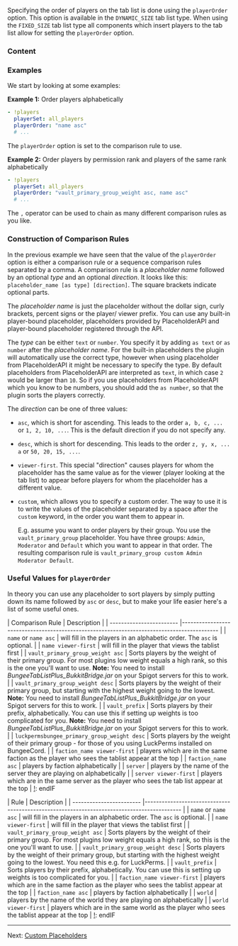 Specifying the order of players on the tab list is done using the `playerOrder` option.
This option is available in the `DYNAMIC_SIZE` tab list type.
When using the `FIXED_SIZE` tab list type all components which insert players to the tab list allow for setting the `playerOrder` option.

### Content
[!]: ToC

### Examples
We start by looking at some examples:

**Example 1:** Order players alphabetically
```yaml
- !players
  playerSet: all_players
  playerOrder: "name asc"
  # ...
```

The `playerOrder` option is set to the comparison rule to use.

**Example 2:** Order players by permission rank and players of the same rank alphabetically
```yaml
- !players
  playerSet: all_players
  playerOrder: "vault_primary_group_weight asc, name asc"
  # ...
```

The `,` operator can be used to chain as many different comparison rules as you like.

### Construction of Comparison Rules

In the previous example we have seen that the value of the `playerOrder` option is either a comparison rule or a sequence comparison rules separated by a comma.
A comparison rule is a _placeholder name_ followed by an optional _type_ and an optional _direction_.
It looks like this: `placeholder_name [as type] [direction]`. The square brackets indicate optional parts.

The _placeholder name_ is just the placeholder without the dollar sign, curly brackets, percent signs or the player/ viewer prefix.
You can use any built-in player-bound placeholder, placeholders provided by PlaceholderAPI and player-bound placeholder registered through the API.

The _type_ can be either `text` or `number`.
You specify it by adding `as text` or `as number` after the _placeholder name_.
For the built-in placeholders the plugin will automatically use the correct type, however when using placeholder from PlaceholderAPI it might be necessary to specify the type.
By default placeholders from PlaceholderAPI are interpreted as `text`, in which case `2` would be larger than `10`.
So if you use placeholders from PlaceholderAPI which you know to be numbers, you should add the `as number`, so that the plugin sorts the players correctly.

The _direction_ can be one of three values:
 * `asc`, which is short for ascending. This leads to the order `a, b, c, ...` or `1, 2, 10, ...`. This is the default direction if you do not specify any.
 * `desc`, which is short for descending. This leads to the order `z, y, x, ... a` or `50, 20, 15, ...`.
 * `viewer-first`. This special "direction" causes players for whom the placeholder has the same value as for the viewer (player looking at the tab list) to appear before players for whom the placeholder has a different value.
 * `custom`, which allows you to specify a custom order. The way to use it is to write the values of the placeholder separated by a space after the `custom` keyword, in the order you want them to appear in.
 
    E.g. assume you want to order players by their group. You use the `vault_primary_group` placeholder. You have three groups: `Admin`, `Moderator` and `Default` which you want to appear in that order. The resulting comparison rule is `vault_primary_group custom Admin Moderator Default`.

### Useful Values for `playerOrder`

In theory you can use any placeholder to sort players by simply putting down its name followed by `asc` or `desc`, but to make your life easier here's a list of some useful ones.

[!]: ifBTLP
| Comparison Rule                     | Description                                                                                |
| ------------------------ |------------------------------------------------------------------------------------------- |
| `name` or `name asc`         | will fill in the players in an alphabetic order. The `asc` is optional.                                            |
| `name viewer-first`               | will fill in the player that views the tablist first                                       |
| `vault_primary_group_weight asc`         | Sorts players by the weight of their primary group. For most plugins low weight equals a high rank, so this is the one you'll want to use. **Note:** You need to install _BungeeTabListPlus_BukkitBridge.jar_ on your Spigot servers for this to work. |
| `vault_primary_group_weight desc` | Sorts players by the weight of their primary group, but starting with the highest weight going to the lowest.  **Note:** You need to install _BungeeTabListPlus_BukkitBridge.jar_ on your Spigot servers for this to work. |
| `vault_prefix`            | Sorts players by their prefix, alphabetically. You can use this if setting up weights is too complicated for you. **Note:** You need to install _BungeeTabListPlus_BukkitBridge.jar_ on your Spigot servers for this to work. |
| `luckpermsbungee_primary_group_weight desc` | Sorts players by the weight of their primary group - for those of you using LuckPerms installed on BungeeCord. |
| `faction_name viewer-first`           | players which are in the same faction as the player who sees the tablist appear at the top |
| `faction_name asc`               | players by faction alphabetically                                                          |
| `server`              | players by the name of the server they are playing on alphabetically                        |
| `server viewer-first`       | players which are in the same server as the player who sees the tab list appear at the top   |
[!]: endIF

[!]: ifATO
| Rule                     | Description                                                                                |
| ------------------------ |------------------------------------------------------------------------------------------- |
| `name` or `name asc`         | will fill in the players in an alphabetic order. The `asc` is optional.                                            |
| `name viewer-first`               | will fill in the player that views the tablist first                                       |
| `vault_primary_group_weight asc`         | Sorts players by the weight of their primary group. For most plugins low weight equals a high rank, so this is the one you'll want to use. |
| `vault_primary_group_weight desc` | Sorts players by the weight of their primary group, but starting with the highest weight going to the lowest. You need this e.g. for LuckPerms. |
| `vault_prefix`            | Sorts players by their prefix, alphabetically. You can use this is setting up weights is too complicated for you. |
| `faction_name viewer-first`           | players which are in the same faction as the player who sees the tablist appear at the top |
| `faction_name asc`               | players by faction alphabetically                                                          |
| `world`              | players by the name of the world they are playing on alphabetically                        |
| `world viewer-first`       | players which are in the same world as the player who sees the tablist appear at the top   |
[!]: endIF

--------------------------------------------------------------------------------

Next: [Custom Placeholders](Custom-Placeholders)